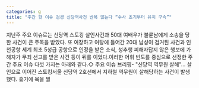 ```yaml
---
categories: g
title: "주간 핫 이슈 검경 신당역사건 반복 않는다 “수사 초기부터 유치 구속”"
---
```

지난주 주요 이슈로는 신당역 스토킹 살인사건과 50대 여배우가 불륜남에게 소송을 당한 사건이 큰 주목을 받았다. 또 여장하고 여탕에 들어간 20대 남성이 검거된 사건과 인천공항 세계 최초 5성급 공항으로 인정을 받은 소식, 성추행 피해자답지 않은 행보에 가해자가 무죄 선고를 받은 사건 등이 뒤를 이었다.이러한 어휘 빈도를 중심으로 선정한 주간 주요 이슈 다섯 가지는 아래와 같다.◇ 주요 이슈 브리핑- "신당역 역무원 살해"... 살인으로 이어진 스토킹서울 신당역 2호선에서 지하철 역무원이 살해당하는 사건이 발생했다. 흉기에 목을 찔